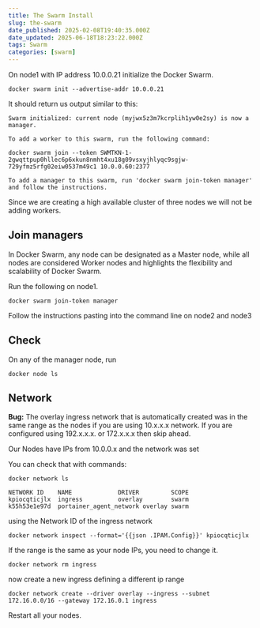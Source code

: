 ```yaml
---
title: The Swarm Install
slug: the-swarm
date_published: 2025-02-08T19:40:35.000Z
date_updated: 2025-06-18T18:23:22.000Z
tags: Swarm
categories: [swarm]
---
```


On node1 with IP address 10.0.0.21 initialize the Docker Swarm.

    docker swarm init --advertise-addr 10.0.0.21

It should return us output similar to this:

    Swarm initialized: current node (myjwx5z3m7kcrplih1yw0e2sy) is now a manager.
    
    To add a worker to this swarm, run the following command:
    
    docker swarm join --token SWMTKN-1-2gwqttpup0hllec6p6xkun8nmht4xu18g09vsxyjhlyqc9sgjw-729yfmz5rfg02eiw0537m49c1 10.0.0.60:2377
    
    To add a manager to this swarm, run 'docker swarm join-token manager' and follow the instructions.

Since we are creating a high available cluster of three nodes we will not be adding workers.

## Join managers

In Docker Swarm, any node can be designated as a Master node, while all nodes are considered Worker nodes and highlights the flexibility and scalability of Docker Swarm.

Run the following on node1.

    docker swarm join-token manager

Follow the instructions pasting into the command line on node2 and node3

## Check

On any of the manager node, run

    docker node ls

## Network

**Bug:** The overlay ingress network that is automatically created was in the same range as the nodes if you are using 10.x.x.x network. If you are configured using 192.x.x.x. or 172.x.x.x then skip ahead.

Our Nodes have IPs from 10.0.0.x and the network was set

You can check that with commands:

    docker network ls

    NETWORK ID    NAME             DRIVER         SCOPE
    kpiocqticjlx  ingress          overlay        swarm
    k55h53e1e97d  portainer_agent_network overlay swarm

using the Network ID of the ingress network

    docker network inspect --format='{{json .IPAM.Config}}' kpiocqticjlx
    

If the range is the same as your node IPs, you need to change it.

    docker network rm ingress

now create a new ingress defining a different ip range

    docker network create --driver overlay --ingress --subnet 172.16.0.0/16 --gateway 172.16.0.1 ingress

Restart all your nodes.
